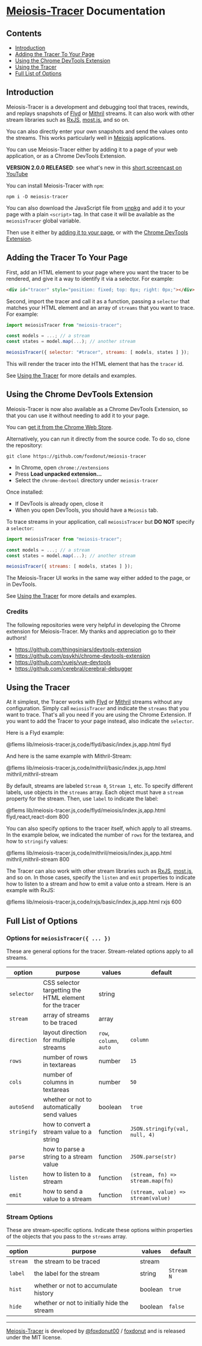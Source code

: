 # [Meiosis-Tracer](https://github.com/foxdonut/meiosis-tracer) Documentation

## Contents

- [Introduction](#introduction)
- [Adding the Tracer To Your Page](#adding_the_tracer)
- [Using the Chrome DevTools Extension](#using_chrome_extension)
- [Using the Tracer](#using_the_tracer)
- [Full List of Options](#options)

<a name="introduction"></a>
## Introduction

Meiosis-Tracer is a development and debugging tool that traces, rewinds, and replays snapshots of
[Flyd](https://github.com/paldepind/flyd) or [Mithril](https://mithril.js.org/stream.html) streams.
It can also work with other stream libraries such as [RxJS](https://rxjs-dev.firebaseapp.com/),
[most.js](https://github.com/cujojs/most), and so on.

You can also directly enter your own snapshots and send the values onto the streams. This works
particularly well in [Meiosis](http://meiosis.js.org) applications.

You can use Meiosis-Tracer either by adding it to a page of your web application, or as a
Chrome DevTools Extension.

**VERSION 2.0.0 RELEASED**: see what's new in this
[short screencast on YouTube](https://www.youtube.com/watch?v=2T7faqh3unc)

You can install Meiosis-Tracer with `npm`:

```
npm i -D meiosis-tracer
```

You can also download the JavaScript file from
[unpkg](https://unpkg.com/meiosis-tracer) and add it to your page with a plain `<script>` tag.
In that case it will be available as the `meiosisTracer` global variable.

Then use it either by
[adding it to your page](#adding_the_tracer), or with the
[Chrome DevTools Extension](#using_chrome_extension).

<a name="adding_the_tracer"></a>
## Adding the Tracer To Your Page

First, add an HTML element to your page where you want the tracer
to be rendered, and give it a way to identify it via a selector. For example:

```html
<div id="tracer" style="position: fixed; top: 0px; right: 0px;"></div>
```

Second, import the tracer and call it as a function, passing a `selector` that matches your
HTML element and an array of `streams` that you want to trace. For example:

```javascript
import meiosisTracer from "meiosis-tracer";

const models = ...; // a stream
const states = model.map(...); // another stream

meiosisTracer({ selector: "#tracer", streams: [ models, states ] });
```

This will render the tracer into the HTML element that has the `tracer` id.

See [Using the Tracer](#using_the_tracer) for more details and examples.

<a name="using_chrome_extension"></a>
## Using the Chrome DevTools Extension

Meiosis-Tracer is now also available as a Chrome DevTools Extension, so that you can use it
without needing to add it to your page.

You can
[get it from the Chrome Web Store](https://chrome.google.com/webstore/detail/meiosis-tracer/lcomllmppaiciocfbeefdeoplnfpnnfl).

Alternatively, you can run it directly from the source code. To do so, clone the repository:

```
git clone https://github.com/foxdonut/meiosis-tracer
```

- In Chrome, open `chrome://extensions`
- Press **Load unpacked extension...**
- Select the `chrome-devtool` directory under `meiosis-tracer`

Once installed:

- If DevTools is already open, close it
- When you open DevTools, you should have a `Meiosis` tab.

To trace streams in your application, call `meiosisTracer` but **DO NOT** specify a `selector`:

```javascript
import meiosisTracer from "meiosis-tracer";

const models = ...; // a stream
const states = model.map(...); // another stream

meiosisTracer({ streams: [ models, states ] });
```

The Meiosis-Tracer UI works in the same way either added to the page, or in DevTools.

See [Using the Tracer](#using_the_tracer) for more details and examples.

### Credits

The following repositories were very helpful in developing the Chrome extension for Meiosis-Tracer.
My thanks and appreciation go to their authors!

- https://github.com/thingsinjars/devtools-extension
- https://github.com/psykhi/chrome-devtools-extension
- https://github.com/vuejs/vue-devtools
- https://github.com/cerebral/cerebral-debugger

<a name="using_the_tracer"></a>
## Using the Tracer

At it simplest, the Tracer works with
[Flyd](https://github.com/paldepind/flyd) or [Mithril](https://mithril.js.org/stream.html) streams
without any configuration. Simply call `meiosisTracer` and indicate the `streams` that you want to
trace. That's all you need if you are using the Chrome Extension. If you want to add the Tracer to
your page instead, also indicate the `selector`.

Here is a Flyd example:

@flems lib/meiosis-tracer.js,code/flyd/basic/index.js,app.html flyd

And here is the same example with Mithril-Stream:

@flems lib/meiosis-tracer.js,code/mithril/basic/index.js,app.html mithril,mithril-stream

By default, streams are labeled `Stream 0`, `Stream 1`, etc. To specify different labels, use
objects in the `streams` array. Each object must have a `stream` property for the stream. Then,
use `label` to indicate the label:

@flems lib/meiosis-tracer.js,code/flyd/meiosis/index.js,app.html flyd,react,react-dom 800

You can also specify options to the tracer itself, which apply to all streams. In the
example below, we indicated the number of `rows` for the textarea, and how to `stringify`
values:

@flems lib/meiosis-tracer.js,code/mithril/meiosis/index.js,app.html mithril,mithril-stream 800

The Tracer can also work with other stream libraries such as
[RxJS](https://rxjs-dev.firebaseapp.com/), [most.js](https://github.com/cujojs/most), and so on.
In those cases, specify the `listen` and `emit` properties to indicate how to listen to a stream
and how to emit a value onto a stream. Here is an example with RxJS:

@flems lib/meiosis-tracer.js,code/rxjs/basic/index.js,app.html rxjs 600

<a name="options"></a>
## Full List of Options

### Options for `meiosisTracer({ ... })`

These are general options for the tracer. Stream-related options apply to all streams.

| option | purpose | values  | default |
|--------|---------|---------|---------|
| `selector` | CSS selector targetting the HTML element for the tracer | string |    |
| `stream` | array of streams to be traced | array |  |
| `direction` | layout direction for multiple streams | `row`, `column`, `auto` | `column` |
| `rows` | number of rows in textareas | number | `15`   |
| `cols` | number of columns in textareas | number | `50`   |
| `autoSend` | whether or not to automatically send values | boolean | `true` |
| `stringify` | how to convert a stream value to a string | function | `JSON.stringify(val, null, 4)` |
| `parse` | how to parse a string to a stream value | function | `JSON.parse(str)` |
| `listen` | how to listen to a stream | function | `(stream, fn) => stream.map(fn)` |
| `emit` | how to send a value to a stream | function | `(stream, value) => stream(value)` |

### Stream Options

These are stream-specific options. Indicate these options within properties of the objects that
you pass to the `streams` array.

| option | purpose | values  | default |
|--------|---------|---------|---------|
| `stream` | the stream to be traced | stream | |
| `label` | the label for the stream | string | `Stream N` |
| `hist` | whether or not to accumulate history | boolean | `true` |
| `hide` | whether or not to initially hide the stream | boolean | `false` |

-----

[Meiosis-Tracer](https://github.com/foxdonut/meiosis-tracer) is developed by
[@foxdonut00](http://twitter.com/foxdonut00) / [foxdonut](https://github.com/foxdonut)
and is released under the MIT license.
